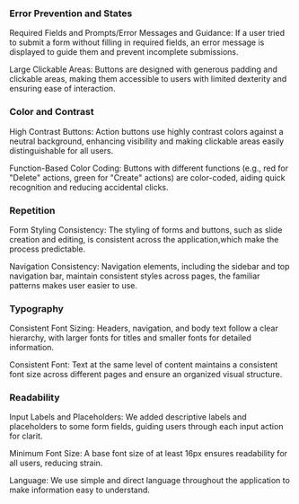 ### Error Prevention and States

Required Fields and Prompts/Error Messages and Guidance: If a user tried to submit a form without filling in required fields, an error message is displayed to guide them and prevent incomplete submissions.

Large Clickable Areas: Buttons are designed with generous padding and clickable areas, making them accessible to users with limited dexterity and ensuring ease of interaction.

### Color and Contrast
High Contrast Buttons: 
Action buttons use highly contrast colors against a neutral background, enhancing visibility and making clickable areas easily distinguishable for all users.

Function-Based Color Coding: 
Buttons with different functions (e.g., red for "Delete" actions, green for "Create" actions) are color-coded, aiding quick recognition and reducing accidental clicks.

### Repetition
Form Styling Consistency: The styling of forms and buttons, such as slide creation and editing, is consistent across the application,which make the process predictable.

Navigation Consistency: Navigation elements, including the sidebar and top navigation bar, maintain consistent styles across pages, the familiar patterns makes user easier to use.

### Typography
Consistent Font Sizing: Headers, navigation, and body text follow a clear hierarchy, with larger fonts for titles and smaller fonts for detailed information.

Consistent Font: Text at the same level of content maintains a consistent font size across different pages and ensure an organized visual structure.

### Readability
Input Labels and Placeholders: We added descriptive labels and placeholders to some form fields, guiding users through each input action for clarit.

Minimum Font Size: A base font size of at least 16px ensures readability for all users, reducing strain.

Language: We use simple and direct language throughout the application to make information easy to understand.
